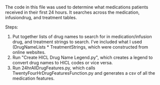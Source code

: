 The code in this file was used to determine what medications patients received in their first 24 hours. 
It searches across the medication, infusiondrug, and treatment tables. 

Steps:
1. Put together lists of drug names to search for in medication/infusion drug, and treatment strings to search. I've included what I used (DrugNameLists * TreatmentStrings, which were constructed from online websites.
2. Run "Create HICL Drug Name Legend.py", which creates a legend to convert drug names to HICL codes or vice versa.
3. Run 24hrAllDrugFeatures.py, which calls TwentyFourHrDrugFeaturesFunction.py and generates a csv of all the medication features.
